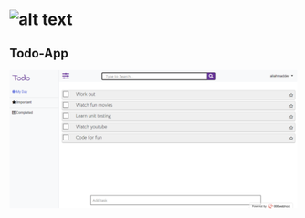 # ![alt text](https://img.icons8.com/nolan/64/todo-list.png)

## Todo-App

![alt text](public/images/index.png)
